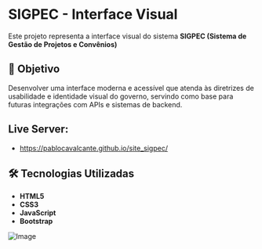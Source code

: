 # SIGPEC - Interface Visual

Este projeto representa a interface visual do sistema **SIGPEC (Sistema de Gestão de Projetos e Convênios)**

## 🎨 Objetivo
Desenvolver uma interface moderna e acessível que atenda às diretrizes de usabilidade e identidade visual do governo, servindo como base para futuras integrações com APIs e sistemas de backend.

 ## Live Server:
- https://pablocavalcante.github.io/site_sigpec/

## 🛠️ Tecnologias Utilizadas

- **HTML5**
- **CSS3**
- **JavaScript**
- **Bootstrap**




![Image](https://github.com/user-attachments/assets/38b1adc5-825f-4032-a4d2-1822af899878)
